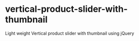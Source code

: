 # vertical-product-slider-with-thumbnail
Light weight Vertical product slider with thumbnail using jQuery
